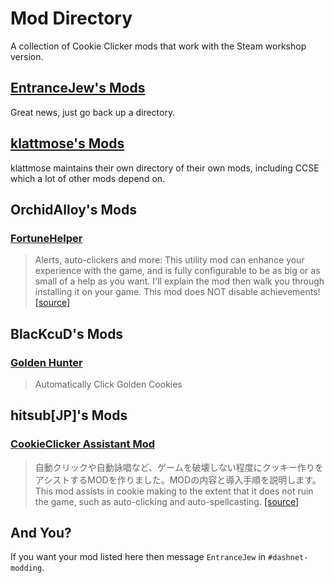# Mod Directory

A collection of Cookie Clicker mods that work with the Steam workshop version.

## [EntranceJew's Mods](/..)

Great news, just go back up a directory.

## [klattmose's Mods](https://klattmose.github.io/CookieClicker/)

klattmose maintains their own directory of their own mods, including CCSE which a lot of other mods depend on.

## OrchidAlloy's Mods

### [FortuneHelper](https://steamcommunity.com/sharedfiles/filedetails/?id=2595513328)

> Alerts, auto-clickers and more: This utility mod can enhance your experience with the game, and is fully configurable to be as big or as small of a help as you want. I'll explain the mod then walk you through installing it on your game. This mod does NOT disable achievements! [[source]](https://github.com/orchidalloy/fortunehelper)

## BlacKcuD's Mods

### [Golden Hunter](https://steamcommunity.com/sharedfiles/filedetails/?id=2595101400)
> Automatically Click Golden Cookies

## hitsub[JP]'s Mods

### [CookieClicker Assistant Mod](https://steamcommunity.com/sharedfiles/filedetails/?id=2596469882)
> 自動クリックや自動詠唱など、ゲームを破壊しない程度にクッキー作りをアシストするMODを作りました。MODの内容と導入手順を説明します。
> This mod assists in cookie making to the extent that it does not ruin the game, such as auto-clicking and auto-spellcasting. [[source]](https://github.com/hitsub/CookieAssistant)

## And You?

If you want your mod listed here then message `EntranceJew` in `#dashnet-modding`.
